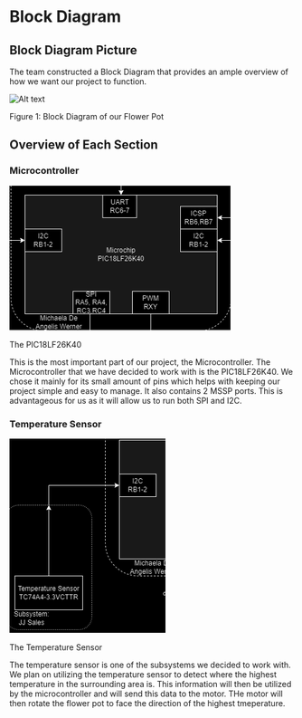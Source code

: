 # Block Diagram

## Block Diagram Picture

The team constructed a Block Diagram that provides an ample overview of how we want our project to function.

![Alt text](main/images/blockdiagram/BlockDiagram.drawio.png)

Figure 1: Block Diagram of our Flower Pot

## Overview of Each Section

### Microcontroller

![BlockMicro.png](https://github.com/Team207-S2024/team207-s2024/blob/main/images/blockdiagram/BlockMicro.png)

The PIC18LF26K40

This is the most important part of our project, the Microcontroller. The Microcontroller that we have decided to work with is the PIC18LF26K40. We chose it mainly for its small amount of pins which helps with keeping our project simple and easy to manage. It also contains 2 MSSP ports. This is advantageous for us as it will allow us to run both SPI and I2C.

### Temperature Sensor
![BlockTemp.png](https://github.com/Team207-S2024/team207-s2024/blob/main/images/blockdiagram/BlockTemp.png)

The Temperature Sensor

The temperature sensor is one of the subsystems we decided to work with. We plan on utilizing the temperature sensor to detect where the highest temperature in the surrounding area is. This information will then be utilized by the microcontroller and will send this data to the motor. THe motor will then rotate the flower pot to face the direction of the highest tmeperature. 


